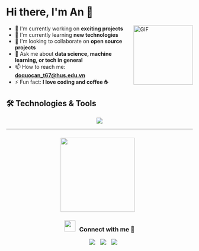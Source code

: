 # Hi there, I'm An 👋

<img align="right" alt="GIF" height="160px" src="https://media.giphy.com/media/du3J3cXyzhj75IOgvA/giphy.gif" />

- 🔭 I'm currently working on **exciting projects**
- 🌱 I'm currently learning **new technologies**
- 👯 I'm looking to collaborate on **open source projects**
- 💬 Ask me about **data science, machine learning, or tech in general**
- 📫 How to reach me: **doquocan_t67@hus.edu.vn**
- ⚡ Fun fact: **I love coding and coffee ☕**

## 🛠️ Technologies & Tools

<div align="center">
  <img src="https://skillicons.dev/icons?i=js,html,css,react,nodejs,python,git,github,vscode,docker" />
</div>

---

<h3 align="center" > <img src="https://media4.giphy.com/media/v1.Y2lkPTc5MGI3NjExZ2RjZGFjanY0c3FpNzNzYTI1ZjBvcHZ3aTRpejVvcHp0azZqcWV5NiZlcD12MV9pbnRlcm5hbF9naWZfYnlfaWQmY3Q9Zw/z5uG5gGHQqZQmcdw4H/giphy.gif" width="200"  style="margin-right: 10px;"></h3>
<h3 align="center" > <img src="https://media.giphy.com/media/iY8CRBdQXODJSCERIr/giphy.gif" width="30" height="30" style="margin-right: 10px;">Connect with me 🤝 </h3>

<p align="center">

 <div align="center"  class="icons-social" style="margin-left: 10px;">
        <a style="margin-left: 10px;"  target="_blank" href="https://www.linkedin.com/in/quoc-an1601/">
			<img src="https://img.icons8.com/doodle/40/000000/linkedin--v2.png"></a>
        <a style="margin-left: 10px;" target="_blank" href="https://github.com/quocandev">
		<img src="https://img.icons8.com/doodle/40/000000/github--v1.png"></a>
        <a style="margin-left: 10px;" target="_blank" href="https://www.instagram.com/dq_an16/">
			<img src="https://img.icons8.com/doodle/40/000000/instagram-new--v2.png"></a>
      </div>

</p>